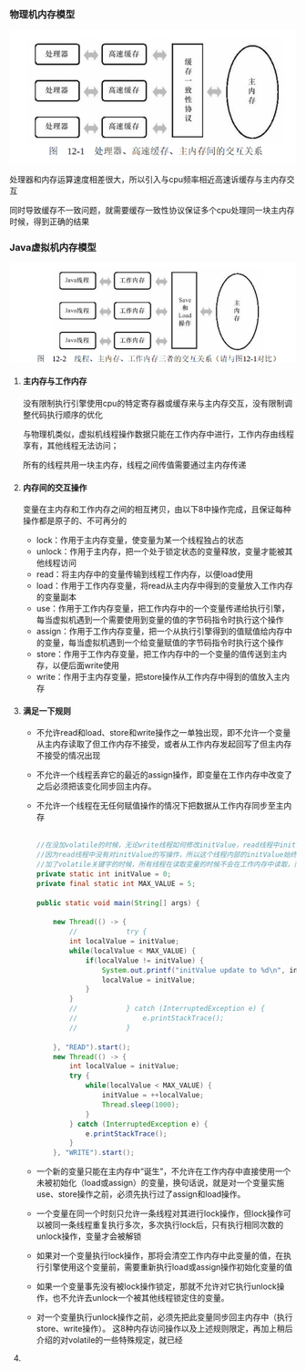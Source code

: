 ### 物理机内存模型

![1576592547116](pic\1576592547116.png)

处理器和内存运算速度相差很大，所以引入与cpu频率相近高速诉缓存与主内存交互

同时导致缓存不一致问题，就需要缓存一致性协议保证多个cpu处理同一块主内存时候，得到正确的结果



### Java虚拟机内存模型

![1576592818102](pic\1576592818102.png)

1. #### 主内存与工作内存

   没有限制执行引擎使用cpu的特定寄存器或缓存来与主内存交互，没有限制调整代码执行顺序的优化

   与物理机类似，虚拟机线程操作数据只能在工作内存中进行，工作内存由线程享有，其他线程无法访问；

   所有的线程共用一块主内存，线程之间传值需要通过主内存传递

2. #### 内存间的交互操作

   变量在主内存和工作内存之间的相互拷贝，由以下8中操作完成，且保证每种操作都是原子的、不可再分的

   - lock：作用于主内存变量，使变量为某一个线程独占的状态
   - unlock：作用于主内存，把一个处于锁定状态的变量释放，变量才能被其他线程访问
   - read：将主内存中的变量传输到线程工作内存，以便load使用
   - load：作用于工作内存变量，将read从主内存中得到的变量放入工作内存的变量副本
   - use：作用于工作内存变量，把工作内存中的一个变量传递给执行引擎，每当虚拟机遇到一个需要使用到变量的值的字节码指令时执行这个操作
   - assign：作用于工作内存变量，把一个从执行引擎得到的值赋值给内存中的变量，每当虚拟机遇到一个给变量赋值的字节码指令时执行这个操作
   - store：作用于工作内存变量，把工作内存中的一个变量的值传送到主内存，以便后面write使用
   - write：作用于主内存变量，把store操作从工作内存中得到的值放入主内存

3. #### 满足一下规则

   - 不允许read和load、store和write操作之一单独出现，即不允许一个变量从主内存读取了但工作内存不接受，或者从工作内存发起回写了但主内存不接受的情况出现

   - 不允许一个线程丢弃它的最近的assign操作，即变量在工作内存中改变了之后必须把该变化同步回主内存。

   - 不允许一个线程在无任何赋值操作的情况下把数据从工作内存同步至主内存

     ```java
     	
     //在没加volatile的时候，无论write线程如何修改initValue，read线程中initValue的值都不会改变
     //因为read线程中没有对initValue的写操作，所以这个线程内部的initValue始终来自于工作内存
     //加了volatile关键字的时候，所有线程在读取变量的时候不会在工作内存中读取，而是直接从主内存中读取
     private static int initValue = 0;
     private final static int MAX_VALUE = 5;
     
     public static void main(String[] args) {
     
         new Thread(() -> {
             //            try {
             int localValue = initValue;
             while(localValue < MAX_VALUE) {
                 if(localValue != initValue) {
                     System.out.printf("initValue update to %d\n", initValue);
                     localValue = initValue;
                 }
             }
             //            } catch (InterruptedException e) {
             //                e.printStackTrace();
             //            }
     
         }, "READ").start();
         new Thread(() -> {
             int localValue = initValue;
             try {
                 while(localValue < MAX_VALUE) {
                     initValue = ++localValue;
                     Thread.sleep(1000);
                 }
             } catch (InterruptedException e) {
                 e.printStackTrace();
             }
         }, "WRITE").start();
     
     ```

   - 一个新的变量只能在主内存中“诞生”，不允许在工作内存中直接使用一个未被初始化（load或assign）的变量，换句话说，就是对一个变量实施use、store操作之前，必须先执行过了assign和load操作。

   - 一个变量在同一个时刻只允许一条线程对其进行lock操作，但lock操作可以被同一条线程重复执行多次，多次执行lock后，只有执行相同次数的unlock操作，变量才会被解锁

   - 如果对一个变量执行lock操作，那将会清空工作内存中此变量的值，在执行引擎使用这个变量前，需要重新执行load或assign操作初始化变量的值

   - 如果一个变量事先没有被lock操作锁定，那就不允许对它执行unlock操作，也不允许去unlock一个被其他线程锁定住的变量。

   - 对一个变量执行unlock操作之前，必须先把此变量同步回主内存中（执行store、write操作）。
     这8种内存访问操作以及上述规则限定，再加上稍后介绍的对volatile的一些特殊规定，就已经

4. 